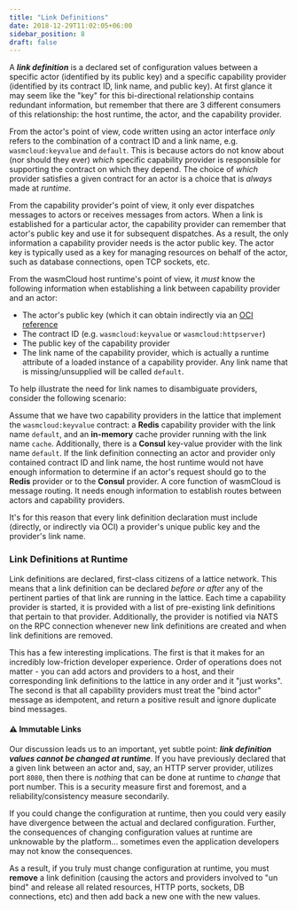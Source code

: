 ```yaml
---
title: "Link Definitions"
date: 2018-12-29T11:02:05+06:00
sidebar_position: 8
draft: false
---
```


A **_link definition_** is a declared set of configuration values between a specific actor (identified by its public key) and a specific capability provider (identified by its contract ID, link name, and public key). At first glance it may seem like the "key" for this bi-directional relationship contains redundant information, but remember that there are 3 different consumers of this relationship: the host runtime, the actor, and the capability provider.

From the actor's point of view, code written using an actor interface _only_ refers to the combination of a contract ID and a link name, e.g. `wasmcloud:keyvalue` and `default`. This is because actors do not know about (nor should they ever) _which_ specific capability provider is responsible for supporting the contract on which they depend. The choice of _which_ provider satisfies a given contract for an actor is a choice that is _always_ made at _runtime_.

From the capability provider's point of view, it only ever dispatches messages to actors or receives messages from actors. When a link is established for a particular actor, the capability provider can remember that actor's public key and use it for subsequent dispatches. As a result, the only information a capability provider needs is the actor public key. The actor key is typically used as a key for managing resources on behalf of the actor, such as database connections, open TCP sockets, etc.

From the wasmCloud host runtime's point of view, it _must_ know the following information when establishing a link between capability provider and an actor:

- The actor's public key (which it can obtain indirectly via an [OCI reference](/docs/platform-builder/oci/)
- The contract ID (e.g. `wasmcloud:keyvalue` or `wasmcloud:httpserver`)
- The public key of the capability provider
- The link name of the capability provider, which is actually a runtime attribute of a loaded instance of a capability provider. Any link name that is missing/unsupplied will be called `default`.

To help illustrate the need for link names to disambiguate providers, consider the following scenario:

Assume that we have two capability providers in the lattice that implement the `wasmcloud:keyvalue` contract: a **Redis** capability provider with the link name `default`, and an **in-memory** cache provider running with the link name `cache`. Additionally, there is a **Consul** key-value provider with the link name `default`. If the link definition connecting an actor and provider only contained contract ID and link name, the host runtime would not have enough information to determine if an actor's request should go to the **Redis** provider or to the **Consul** provider. A core function of wasmCloud is message routing. It needs enough information to establish routes between actors and capability providers.

It's for this reason that every link definition declaration must include (directly, or indirectly via OCI) a provider's unique public key and the provider's link name.

### Link Definitions at Runtime

Link definitions are declared, first-class citizens of a lattice network. This means that a link definition can be declared _before or after_ any of the pertinent parties of that link are running in the lattice. Each time a capability provider is started, it is provided with a list of pre-existing link definitions that pertain to that provider. Additionally, the provider is notified via NATS on the RPC connection whenever new link definitions are created and when link definitions are removed.

This has a few interesting implications. The first is that it makes for an incredibly low-friction developer experience. Order of operations does not matter - you can add actors and providers to a host, and their corresponding link definitions to the lattice in any order and it "just works". The second is that all capability providers must treat the "bind actor" message as idempotent, and return a positive result and ignore duplicate bind messages.

#### ⚠️ Immutable Links

Our discussion leads us to an important, yet subtle point: **_link definition values cannot be changed at runtime_**. If you have previously declared that a given link between an actor and, say, an HTTP server provider, utilizes port `8080`, then there is _nothing_ that can be done at runtime to _change_ that port number. This is a security measure first and foremost, and a reliability/consistency measure secondarily.

If you could change the configuration at runtime, then you could very easily have divergence between the actual and declared configuration. Further, the consequences of changing configuration values at runtime are unknowable by the platform... sometimes even the application developers may not know the consequences.

As a result, if you truly must change configuration at runtime, you must **remove** a link definition (causing the actors and providers involved to "un bind" and release all related resources, HTTP ports, sockets, DB connections, etc) and then add back a new one with the new values.
